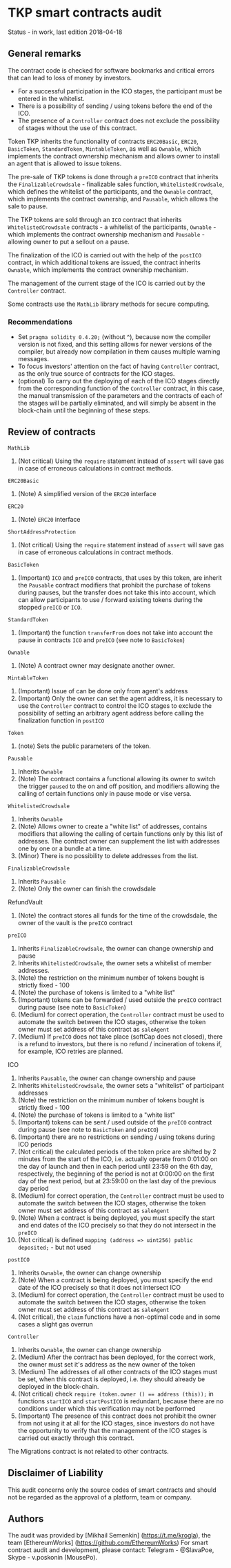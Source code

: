 #  TKP smart contracts audit

Status - in work, last edition 2018-04-18

## General remarks

The contract code is checked for software bookmarks and critical errors that can lead to loss of money by investors.
  
* For a successful participation in the ICO stages, the participant must be entered in the whitelist.
* There is a possibility of sending / using tokens before the end of the ICO.
* The presence of a `Controller` contract does not exclude the possibility of stages without the use of this contract.

Token TKP inherits the functionality of contracts `ERC20Basic`, `ERC20`, `BasicToken`, `StandardToken`, `MintableToken`, as well as `Ownable`, which implements the contract ownership mechanism and allows owner to install an agent that is allowed to issue tokens.

The pre-sale of TKP tokens is done through a `preICO` contract that inherits the `FinalizableCrowdsale` - finalizable sales function, `WhitelistedCrowdsale`, which defines the whitelist of the participants, and the `Ownable` contract, which implements the contract ownership, and `Pausable`, which allows the sale to pause.

The TKP tokens are sold through an `ICO` contract that inherits `WhitelistedCrowdsale` contracts - a whitelist of the participants, `Ownable` - which implements the contract ownership mechanism and `Pausable` - allowing owner to put a sellout on a pause.

The finalization of the ICO is carried out with the help of the `postICO` contract, in which additional tokens are issued, the contract inherits `Ownable`, which implements the contract ownership mechanism.

The management of the current stage of the ICO is carried out by the `Controller` contract.

Some contracts use the `MathLib` library methods for secure computing.

### Recommendations

* Set `pragma solidity 0.4.20;` (without ^), because now the compiler version is not fixed, and this setting allows for newer versions of the compiler, but already now compilation in them causes multiple warning messages.
* To focus investors' attention on the fact of having `Controller` contract, as the only true source of contracts for the ICO stages.
* (optional) To carry out the deploying of each of the ICO stages directly from the corresponding function of the `Controller` contract, in this case, the manual transmission of the parameters and the contracts of each of the stages will be partially eliminated, and will simply be absent in the block-chain until the beginning of these steps.

## Review of contracts

`MathLib`

1) (Not critical) Using the `require` statement instead of `assert` will save gas in case of erroneous calculations in contract methods.

`ERC20Basic`

1) (Note) A simplified version of the `ERC20` interface

`ERC20`

1) (Note) `ERC20` interface

`ShortAddressProtection`

1) (Not critical) Using the `require` statement instead of `assert` will save gas in case of erroneous calculations in contract methods.

`BasicToken`

1) (Important) `ICO` and `preICO` contracts, that uses by this token, are inherit the `Pausable` contract modifiers that prohibit the purchase of tokens during pauses, but the transfer does not take this into account, which can allow participants to use / forward existing tokens during the stopped `preICO` or `ICO`.

`StandardToken`

1) (Important) the function `transferFrom` does not take into account the pause in contracts `ICO` and `preICO` (see note to `BasicToken`)

`Ownable`

1) (Note) A contract owner may designate another owner.

`MintableToken`

1) (Important) Issue of can be done only from agent's address
2) (Important) Only the owner can set the agent address, it is necessary to use the `Controller` contract to control the ICO stages to exclude the possibility of setting an arbitrary agent address before calling the finalization function in `postICO`

`Token`

1) (note) Sets the public parameters of the token.

`Pausable`

1) Inherits `Ownable`
2) (Note) The contract contains a functional allowing its owner to switch the trigger `paused` to the on and off position, and modifiers allowing the calling of certain functions only in pause mode or vise versa.

`WhitelistedCrowdsale`

1) Inherits `Ownable`
2) (Note) Allows owner to create a "white list" of addresses, contains modifiers that allowing the calling of certain functions only by this list of addresses. The contract owner can supplement the list with addresses one by one or a bundle at a time.
3) (Minor) There is no possibility to delete addresses from the list.

`FinalizableCrowdsale`

1) Inherits `Pausable`
2) (Note) Only the owner can finish the crowdsdale

RefundVault

1) (Note) the contract stores all funds for the time of the crowdsdale, the owner of the vault is the `preICO` contract

`preICO`

1) Inherits `FinalizableCrowdsale`, the owner can change ownership and pause
2) Inherits `WhitelistedCrowdsale`, the owner sets a whitelist of member addresses.
3) (Note) the restriction on the minimum number of tokens bought is strictly fixed - 100
4) (Note) the purchase of tokens is limited to a "white list"
5) (Important) tokens can be forwarded / used outside the `preICO` contract during pause (see note to `BasicToken`)
6) (Medium) for correct operation, the `Controller` contract must be used to automate the switch between the ICO stages, otherwise the token owner must set address of this contract as `saleAgent`
7) (Medium) If `preICO` does not take place (softCap does not closed), there is a refund to investors, but there is no refund / incineration of tokens if, for example, ICO retries are planned.

ICO

1) Inherits `Pausable`, the owner can change ownership and pause
2) Inherits `WhitelistedCrowdsale`, the owner sets a "whitelist" of participant addresses
3) (Note) the restriction on the minimum number of tokens bought is strictly fixed - 100
4) (Note) the purchase of tokens is limited to a "white list"
5) (Important) tokens can be sent / used outside of the `preICO` contract during pause (see note to `BasicToken` and `preICO`)
6) (Important) there are no restrictions on sending / using tokens during ICO periods
7) (Not critical) the calculated periods of the token price  are shifted by 2 minutes from the start of the ICO, i.e. actually operate from 0:01:00 on the day of launch and then in each period until 23:59 on the 6th day, respectively, the beginning of the period is not at 0:00:00 on the first day of the next period, but at 23:59:00 on the last day of the previous day period
8) (Medium) for correct operation, the `Controller` contract must be used to automate the switch between the ICO stages, otherwise the token owner must set address of this contract as `saleAgent`
9) (Note) When a contract is being deployed, you must specify the start and end dates of the ICO precisely so that they do not intersect in the `preICO`
10) (Not critical) is defined `mapping (address => uint256) public deposited;` - but not used

`postICO`

1) Inherits `Ownable`, the owner can change ownership
2) (Note) When a contract is being deployed, you must specify the end date of the ICO precisely so that it does not intersect ICO
3) (Medium) for correct operation, the `Controller` contract must be used to automate the switch between the ICO stages, otherwise the token owner must set address of this contract as `saleAgent`
4) (Not critical), the `claim` functions have a non-optimal code and in some cases a slight gas overrun

`Controller`

1) Inherits `Ownable`, the owner can change ownership
2) (Medium) After the contract has been deployed, for the correct work, the owner must set it's address as the new owner of the token
3) (Medium) The addresses of all other contracts of the ICO stages must be set, when this contract is deployed, i.e. they should already be deployed in the block-chain.
4) (Not critical) check `require (token.owner () == address (this));` in functions `startICO` and `startPostICO` is redundant, because there are no conditions under which this verification may not be performed
5) (Important) The presence of this contract does not prohibit the owner from not using it at all for the ICO stages, since investors do not have the opportunity to verify that the management of the ICO stages is carried out exactly through this contract.

The Migrations contract is not related to other contracts.

## Disclaimer of Liability

This audit concerns only the source codes of smart contracts and should not be regarded as the approval of a platform, team or company.

## Authors

The audit was provided by [Mikhail Semenkin] (https://t.me/krogla), the team [EthereumWorks] (https://github.com/EthereumWorks)
For smart contract audit and development, please contact: Telegram - @SlavaPoe, Skype - v.poskonin (MousePo).